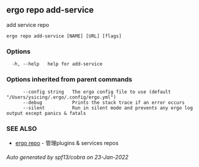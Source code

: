 ## ergo repo add-service

add service repo

```
ergo repo add-service [NAME] [URL] [flags]
```

### Options

```
  -h, --help   help for add-service
```

### Options inherited from parent commands

```
      --config string   The ergo config file to use (default "/Users/ysicing/.ergo/.config/ergo.yml")
      --debug           Prints the stack trace if an error occurs
      --silent          Run in silent mode and prevents any ergo log output except panics & fatals
```

### SEE ALSO

* [ergo repo](ergo_repo.md)	 - 管理plugins & services repos

###### Auto generated by spf13/cobra on 23-Jan-2022

